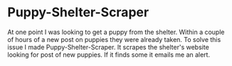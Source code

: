 # Puppy-Shelter-Scraper
At one point I was looking to get a puppy from the shelter. Within a couple of hours of a new post on puppies they were already taken. To solve this issue I made Puppy-Shelter-Scraper. It scrapes the shelter's website looking for post of new puppies. If it finds some it emails me an alert. 
